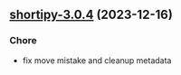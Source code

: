 

## [shortipy-3.0.4](https://github.com/truecharts/charts/compare/shortipy-2.0.12...shortipy-3.0.4) (2023-12-16)

### Chore

- fix move mistake and cleanup metadata
  
  